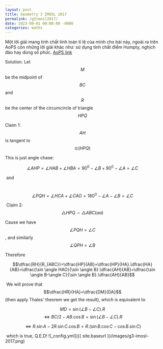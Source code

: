 ```yaml
---
layout: post
title: Geometry 3 IMOSL 2017
permalink: /g3imosl2017/
date: 2023-09-01 00:00:00 -0000
categories: maths
---
```

Một lời giải mang tính chất tính toán tỉ lệ của mình cho bài này, ngoài ra trên AoPS còn những lời giải khác như: sử dụng tính chất điểm Humpty, nghịch đảo hay dùng số phức.
[AoPS link](https://artofproblemsolving.com/community/c6h1671271p25296276)

Solution.
Let $$M$$ be the midpoint of $$BC$$ and $$R$$ be the center of the circumcircle of triangle $$HPQ$$

Claim 1: $$AH$$ is tangent to $$\odot(HPQ)$$

This is just angle chase:

$$\angle AHP=\angle HAB+\angle HBA=90^0-\angle B+90^0-\angle A=\angle C$$

 and

 $$\angle PQH=\angle HCA+\angle CAO=180^0-\angle A-\angle B=\angle C$$

 Claim 2: $$\triangle HPQ \sim \triangle ABC (aa)$$

Cause we have $$\angle PQH=\angle C$$, and similarly $$\angle QPH=\angle B$$

Therefore

$$\dfrac{RH}{R_{ABC}}=\dfrac{HP}{AB}=\dfrac{HP}{HA}.\dfrac{HA}{AB}=\dfrac{\sin \angle HAO}{\sin \angle B}.\dfrac{AH}{AB}=\dfrac{\sin \angle B-\angle C}{\sin \angle B}.\dfrac{AH}{AB}$$

 We will prove that $$\dfrac{HR}{HA}=\dfrac{DM}{DA}$$ (then apply Thales' theorem we get the result), which is equivalent to

$$MD=\sin (\angle B-\angle C).R $$ $$\Leftrightarrow BC/2-AB.\cos B=\sin (\angle B-\angle C).R $$

$$\Leftrightarrow R.\sin A-2R.\sin C.\cos B=R.(\sin B.\cos C-\cos B.\sin C)$$

 which is true, Q.E.D!
![_config.yml]({{ site.baseurl }}/images/g3-imosl-2017.png)
